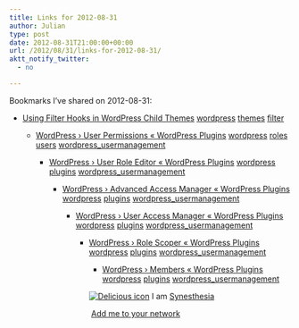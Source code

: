 ```yaml
---
title: Links for 2012-08-31
author: Julian
type: post
date: 2012-08-31T21:00:00+00:00
url: /2012/08/31/links-for-2012-08-31/
aktt_notify_twitter:
  - no

---
```

Bookmarks I&#8217;ve shared on 2012-08-31:

  * [Using Filter Hooks in WordPress Child Themes][1] 
    [wordpress][2] [themes][3] [filter][4] </li> 
    
      * [WordPress &rsaquo; User Permissions &laquo; WordPress Plugins][5] 
        [wordpress][2] [roles][6] [users][7] [wordpress_usermanagement][8] </li> 
        
          * [WordPress &rsaquo; User Role Editor &laquo; WordPress Plugins][9] 
            [wordpress][2] [plugins][10] [wordpress_usermanagement][8] </li> 
            
              * [WordPress &rsaquo; Advanced Access Manager &laquo; WordPress Plugins][11] 
                [wordpress][2] [plugins][10] [wordpress_usermanagement][8] </li> 
                
                  * [WordPress &rsaquo; User Access Manager &laquo; WordPress Plugins][12] 
                    [wordpress][2] [plugins][10] [wordpress_usermanagement][8] </li> 
                    
                      * [WordPress &rsaquo; Role Scoper &laquo; WordPress Plugins][13] 
                        [wordpress][2] [plugins][10] [wordpress_usermanagement][8] </li> 
                        
                          * [WordPress &rsaquo; Members &laquo; WordPress Plugins][14] 
                            [wordpress][2] [plugins][10] [wordpress_usermanagement][8] </li> </ul> 
                            
                            <p class="deliciouslink">
                              <a href="https://del.icio.us/synesthesia" title="See all my bookmarks on del.icio.us"><img src="https://www.synesthesia.co.uk/images/deliciousicon.jpg" alt="Delicious icon" /></a>&nbsp;I am <a href="https://del.icio.us/synesthesia" title="See all my bookmarks on del.icio.us">Synesthesia</a>
                            </p>
                            
                            <p class="deliciouslink">
                              <a href="https://del.icio.us/network?add=synesthesia" title="Add me to your del.icio.us network"><img src="https://www.synesthesia.co.uk/images/add.gif" alt="" /></a>&nbsp;<a href="https://del.icio.us/network?add=synesthesia" title="Add me to your del.icio.us network">Add me to your network</a>
                            </p>

 [1]: https://themeshaper.com/2009/05/03/filters-wordpress-child-themes/
 [2]: https://www.delicious.com/synesthesia/wordpress
 [3]: https://www.delicious.com/synesthesia/themes
 [4]: https://www.delicious.com/synesthesia/filter
 [5]: https://wordpress.org/extend/plugins/user-permissions/
 [6]: https://www.delicious.com/synesthesia/roles
 [7]: https://www.delicious.com/synesthesia/users
 [8]: https://www.delicious.com/synesthesia/wordpress_usermanagement
 [9]: https://wordpress.org/extend/plugins/user-role-editor/
 [10]: https://www.delicious.com/synesthesia/plugins
 [11]: https://wordpress.org/extend/plugins/advanced-access-manager/
 [12]: https://wordpress.org/extend/plugins/user-access-manager/
 [13]: https://wordpress.org/extend/plugins/role-scoper/
 [14]: https://wordpress.org/extend/plugins/members/